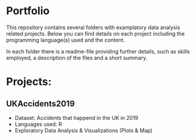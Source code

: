 # Portfolio

This repository contains several folders with examplatory data analysis related projects. Below you can find details on each project including the programming language(s) used and the content.

In each folder there is a readme-file providing further details, such as skills employed, a description of the files and a short summary.

# Projects:

## UKAccidents2019
- Dataset: Accidents that happend in the UK in 2019
- Languages used: R
- Exploratory Data Analysis & Visualizations (Plots & Map)
